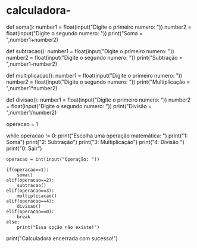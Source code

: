 # calculadora-
def soma():
    number1 = float(input("Digite o primeiro numero: "))
    number2 = float(input("Digite o segundo numero: "))
    print("Soma = ",number1+number2)

def subtracao():
    number1 = float(input("Digite o primeiro numero: "))
    number2 = float(input("Digite o segundo numero: "))
    print("Subtração = ",number1-number2)

def multiplicacao():
    number1 = float(input("Digite o primeiro numero: "))
    number2 = float(input("Digite o segundo numero: "))
    print("Multiplicação = ",number1*number2)

def divisao():
    number1 = float(input("Digite o primeiro numero: "))
    number2 = float(input("Digite o segundo numero: "))
    print("Divisão = ",number1/number2)

operacao = 1

while operacao != 0:
    print("Escolha uma operação matemática: ")
    print("1: Soma")
    print("2: Subtração")
    print("3: Multiplicação")
    print("4: Divisão ")
    print("0: Sair")

    operacao = int(input("Operação: "))

    if(operacao==1):
        soma()
    elif(operacao==2):
        subtracao()
    elif(operacao==3):
        multiplicacao()
    elif(operacao==4):
        divisao()
    elif(operacao==0):
        break
    else:
        print("Essa opção não existe!")

print("Calculadora encerrada com sucesso!")
